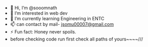 - 👋 Hi, I’m @sooomnath
- 👀 I’m interested in web dev
- 🌱 I’m currently learning Engineering in ENTC
- 📫 can contact by mail- jsomu00007@gmail.com
- ⚡ Fun fact: Honey never spoils.
- before checking code run first check all paths of yours~~~~///

<!---
sooomnath/sooomnath is a ✨ special ✨ repository because its `README.md` (this file) appears on your GitHub profile.
You can click the Preview link to take a look at your changes.
--->
